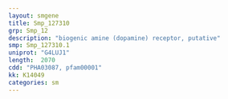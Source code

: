 ```yaml
---
layout: smgene
title: Smp_127310
grp: Smp_12
description: "biogenic amine (dopamine) receptor, putative"
smp: Smp_127310.1
uniprot: "G4LUJ1"
length:  2070
cdd: "PHA03087, pfam00001"
kk: K14049
categories: sm
---
```

